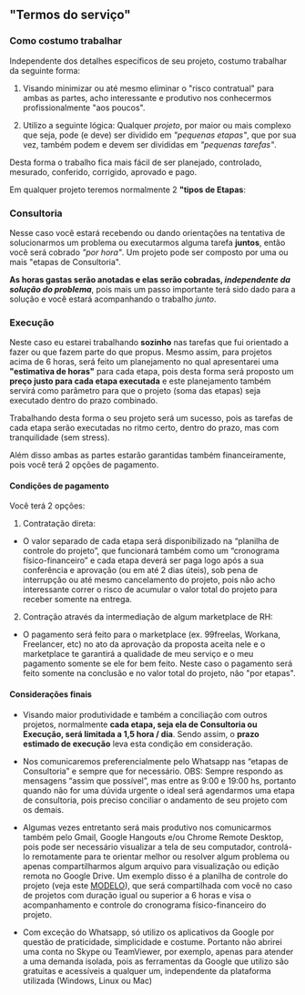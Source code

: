 ## "Termos do serviço"
### Como costumo trabalhar

Independente dos detalhes específicos de seu projeto, costumo trabalhar da seguinte forma:

1. Visando minimizar ou até mesmo eliminar o "risco contratual" para ambas as partes, acho interessante e produtivo nos conhecermos profissionalmente "aos poucos".

2. Utilizo a seguinte lógica: Qualquer _projeto_, por maior ou mais complexo que seja, pode (e deve) ser dividido em _"pequenas etapas"_, que por sua vez, também podem e devem ser divididas em _"pequenas tarefas"_.

Desta forma o trabalho fica mais fácil de ser planejado, controlado, mesurado, conferido, corrigido, aprovado e pago.

Em qualquer projeto teremos normalmente 2 **"tipos de Etapas**:

### Consultoria 

Nesse caso você estará recebendo ou dando orientações na tentativa de solucionarmos um problema ou executarmos alguma tarefa **juntos**, então você será cobrado *"por hora"*. Um projeto pode ser composto por uma ou mais "etapas de Consultoria".

**As horas gastas serão anotadas e elas serão cobradas, _independente da solução do problema_**, pois mais um passo importante terá sido dado para a solução e você estará acompanhando o trabalho *junto*.

### Execução 

Neste caso eu estarei trabalhando **sozinho** nas tarefas que fui orientado a fazer ou que fazem parte do que propus. 
Mesmo assim, para projetos acima de 6 horas, será feito um planejamento no qual apresentarei uma **"estimativa de horas"** para cada etapa, pois desta forma será proposto um **preço justo para cada etapa executada** e este planejamento também servirá como parâmetro para que o projeto (soma das etapas) seja executado dentro do prazo combinado.

Trabalhando desta forma o seu projeto será um sucesso, pois as tarefas de cada etapa serão executadas no ritmo certo, dentro do prazo, mas com tranquilidade (sem stress). 

Além disso ambas as partes estarão garantidas também financeiramente, pois você terá 2 opções de pagamento.

#### Condições de pagamento

Você terá 2 opções:

1. Contratação direta:

- O valor separado de cada etapa será disponibilizado na “planilha de controle do projeto”, que funcionará também como um “cronograma físico-financeiro” e cada etapa deverá ser paga logo após a sua conferência e aprovação (ou em até 2 dias úteis), sob pena de interrupção ou até mesmo cancelamento do projeto, pois não acho interessante correr o risco de acumular o valor total do projeto para receber somente na entrega.

2. Contração através da intermediação de algum marketplace de RH:

- O pagamento será feito para o marketplace (ex. 99freelas, Workana, Freelancer, etc) no ato da aprovação da proposta aceita nele e o marketplace te garantirá a qualidade de meu serviço e o meu pagamento somente se ele for bem feito.
Neste caso o pagamento será feito somente na conclusão e no valor total do projeto, não "por etapas".

#### Considerações finais

- Visando maior produtividade e também a conciliação com outros projetos, normalmente **cada etapa, seja ela de Consultoria ou Execução, será limitada a 1,5 hora / dia**. Sendo assim, o **prazo estimado de execução** leva esta condição em consideração.

- Nos comunicaremos preferencialmente pelo Whatsapp nas “etapas de Consultoria” e sempre que for necessário.
OBS: Sempre respondo as mensagens “assim que possível”, mas entre as 9:00 e 19:00 hs, portanto quando não for uma dúvida urgente o ideal será agendarmos uma etapa de consultoria, pois preciso conciliar o andamento de seu projeto com os demais.

- Algumas vezes entretanto será mais produtivo nos comunicarmos também pelo Gmail, Google Hangouts e/ou Chrome Remote Desktop, pois pode ser necessário visualizar a tela de seu computador, controlá-lo remotamente para te orientar melhor ou resolver algum problema ou apenas compartilharmos algum arquivo para visualização ou edição remota no Google Drive.
Um exemplo disso é a planilha de controle do projeto (veja este [MODELO](https://docs.google.com/spreadsheets/d/1m-keNEWa1AIkxRtxG7HGU8Qh71zId0TK2Fx9dpbx7OM/edit#gid=0)), que será compartilhada com você no caso de projetos com duração igual ou superior a 6 horas e visa o acompanhamento e controle do cronograma físico-financeiro do projeto.

- Com exceção do Whatsapp, só utilizo os aplicativos da Google por questão de praticidade, simplicidade e costume. Portanto não abrirei uma conta no Skype ou TeamViewer, por exemplo, apenas para atender a uma demanda isolada, pois as ferramentas da Google que utilizo são gratuitas e acessíveis a qualquer um, independente da plataforma utilizada (Windows, Linux ou Mac)
